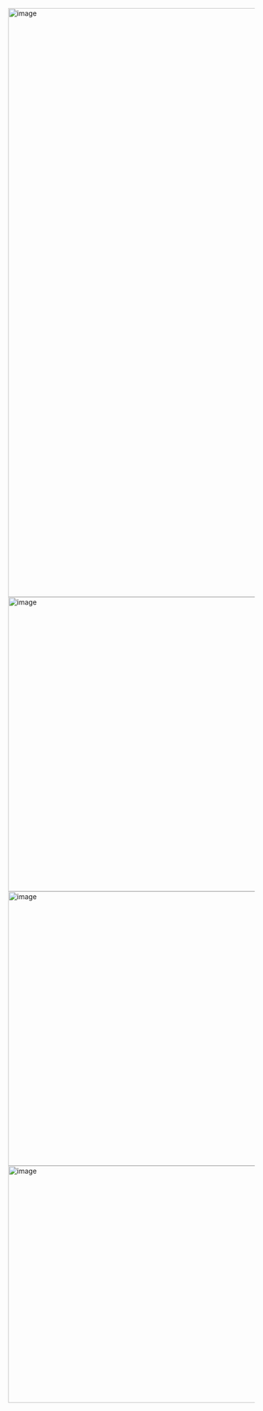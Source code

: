 <img width="539" height="1200" alt="image" src="https://github.com/user-attachments/assets/3b915a51-858a-42c4-8221-671abbdf0044" />

<img width="680" height="600" alt="image" src="https://github.com/user-attachments/assets/2f09fa5a-8a25-43a2-9e85-3f47e1bd8a0e" />

<img width="680" height="559" alt="image" src="https://github.com/user-attachments/assets/c8185969-a900-4b59-844a-bc578c70eb2e" />


<img width="680" height="483" alt="image" src="https://github.com/user-attachments/assets/e3046623-5cd9-441e-bd4d-d68720a92230" />
